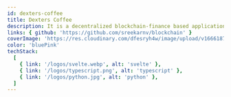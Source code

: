 ```yaml
---
id: dexters-coffee
title: Dexters Coffee
description: It is a decentralized blockchain-finance based application to store all transaction records to dexters coffee shop.
links: { github: 'https://github.com/sreekarnv/blockchain' }
coverImage: 'https://res.cloudinary.com/dfesryh4w/image/upload/v1666187815/portfolio/dexters-coffee.png'
color: 'bluePink'
techStack:
  [
    { link: '/logos/svelte.webp', alt: 'svelte' },
    { link: '/logos/typescript.png', alt: 'typescript' },
    { link: '/logos/python.jpg', alt: 'python' },
  ]
---
```

